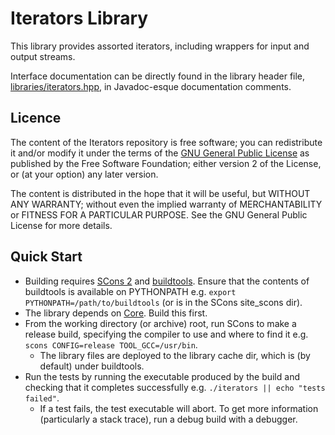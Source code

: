 # Iterators Library

This library provides assorted iterators, including wrappers for input and output streams.

Interface documentation can be directly found in the library header file, [libraries/iterators.hpp](../libraries/iterators.hpp), in Javadoc-esque documentation comments.

## Licence

The content of the Iterators repository is free software; you can redistribute it and/or modify it under the terms of the [GNU General Public License](http://www.gnu.org/licenses/gpl-2.0.txt) as published by the Free Software Foundation; either version 2 of the License, or (at your option) any later version.

The content is distributed in the hope that it will be useful, but WITHOUT ANY WARRANTY; without even the implied warranty of MERCHANTABILITY or FITNESS FOR A PARTICULAR PURPOSE. See the GNU General Public License for more details.

## Quick Start

*   Building requires [SCons 2](http://scons.org/) and [buildtools](https://github.com/gcrossland/buildtools). Ensure that the contents of buildtools is available on PYTHONPATH e.g. `export PYTHONPATH=/path/to/buildtools` (or is in the SCons site_scons dir).
*   The library depends on [Core](https://github.com/gcrossland/Core). Build this first.
*   From the working directory (or archive) root, run SCons to make a release build, specifying the compiler to use and where to find it e.g. `scons CONFIG=release TOOL_GCC=/usr/bin`.
    *   The library files are deployed to the library cache dir, which is (by default) under buildtools.
*   Run the tests by running the executable produced by the build and checking that it completes successfully e.g. `./iterators || echo "tests failed"`.
    *   If a test fails, the test executable will abort. To get more information (particularly a stack trace), run a debug build with a debugger.
